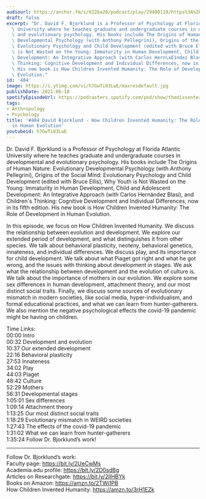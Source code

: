 ```yaml
---
audiourl: https://anchor.fm/s/822ba20/podcast/play/29490119/https%3A%2F%2Fd3ctxlq1ktw2nl.cloudfront.net%2Fstaging%2F2021-2-20%2F3ca1f806-4b26-b643-872e-b681a75afac8.m4a
draft: false
excerpt: "Dr. David F. Bjorklund is a Professor of Psychology at Florida Atlantic\
  \ University where he teaches graduate and undergraduate courses in developmental\
  \ and evolutionary psychology. His books include The Origins of Human Nature: Evolutionary\
  \ Developmental Psychology (with Anthony Pellegrini), Origins of the Social Mind:\
  \ Evolutionary Psychology and Child Development (edited with Bruce Ellis), Why Youth\
  \ is Not Wasted on the Young: Immaturity in Human Development, Child and Adolescent\
  \ Development: An Integrative Approach (with Carlos Hern\xE1ndez Blasi), and Children's\
  \ Thinking: Cognitive Development and Individual Differences, now in its fifth edition.\
  \ His new book is How Children Invented Humanity: The Role of Development in Human\
  \ Evolution."
id: '484'
image: https://i.ytimg.com/vi/h7GwTi83LwE/maxresdefault.jpg
publishDate: 2021-06-18
spotifyEpisodeUrl: https://podcasters.spotify.com/pod/show/thedissenter/episodes/484-David-Bjorklund-How-Children-Invented-Humanity-The-Role-of-Development-in-Human-Evolution-et2fg7
tags:
- Anthropology
- Psychology
title: '#484 David Bjorklund - How Children Invented Humanity: The Role of Development
  in Human Evolution'
youtubeid: h7GwTi83LwE
---
```

<div class="timelinks">

Dr. David F. Bjorklund is a Professor of Psychology at Florida Atlantic University where he teaches graduate and undergraduate courses in developmental and evolutionary psychology. His books include The Origins of Human Nature: Evolutionary Developmental Psychology (with Anthony Pellegrini), Origins of the Social Mind: Evolutionary Psychology and Child Development (edited with Bruce Ellis), Why Youth is Not Wasted on the Young: Immaturity in Human Development, Child and Adolescent Development: An Integrative Approach (with Carlos Hernández Blasi), and Children's Thinking: Cognitive Development and Individual Differences, now in its fifth edition. His new book is How Children Invented Humanity: The Role of Development in Human Evolution.

In this episode, we focus on How Children Invented Humanity. We discuss the relationship between evolution and development. We explore our extended period of development, and what distinguishes it from other species. We talk about behavioral plasticity, neoteny, behavioral genetics, innateness, and individual differences. We discuss play, and its importance for child development. We talk about what Piaget got right and what he got wrong, and the issues with thinking about development in stages. We ask what the relationship between development and the evolution of culture is. We talk about the importance of mothers in our evolution. We explore some sex differences in human development, attachment theory, and our most distinct social traits. Finally, we discuss some sources of evolutionary mismatch in modern societies, like social media, hyper-individualism, and formal educational practices, and what we can learn from hunter-gatherers. We also mention the negative psychological effects the covid-19 pandemic might be having on children.

Time Links:  
<time>00:00</time> Intro  
<time>00:32</time> Development and evolution  
<time>10:37</time> Our extended development  
<time>22:16</time> Behavioral plasticity  
<time>27:53</time> Innateness  
<time>34:02</time> Play  
<time>44:03</time> Piaget  
<time>48:42</time> Culture  
<time>52:29</time> Mothers  
<time>56:31</time> Developmental stages  
<time>1:05:01</time> Sex differences  
<time>1:09:14</time> Attachment theory  
<time>1:13:25</time> Our most distinct social traits  
<time>1:18:29</time> Evolutionary mismatch in WEIRD societies  
<time>1:27:43</time> The effects of the covid-19 pandemic  
<time>1:31:02</time> What we can learn from hunter-gatherers  
<time>1:35:24</time> Follow Dr. Bjorklund’s work!

---

Follow Dr. Bjorklund’s work:  
Faculty page: https://bit.ly/2UeCwMs  
Academia.edu profile: https://bit.ly/2D0sdBg  
Articles on Researchgate: https://bit.ly/2IIHBYk  
Books on Amazon: https://amzn.to/2TWi1PB  
How Children Invented Humanity: https://amzn.to/3rH1EZk
</div>

